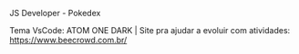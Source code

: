 JS Developer - Pokedex

Tema VsCode: ATOM ONE DARK | Site pra ajudar a evoluir com atividades: https://www.beecrowd.com.br/
